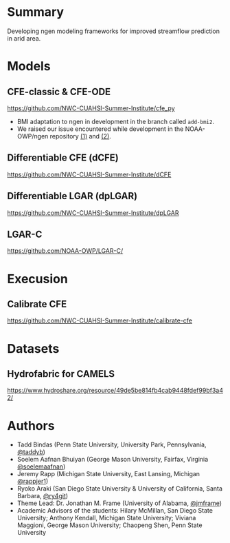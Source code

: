 # Summary
Developing ngen modeling frameworks for improved streamflow prediction in arid area. 

# Models
## CFE-classic & CFE-ODE
https://github.com/NWC-CUAHSI-Summer-Institute/cfe_py  
- BMI adaptation to ngen in development in the branch called `add-bmi2`.
- We raised our issue encountered while development in the NOAA-OWP/ngen repository [(1)](https://github.com/NOAA-OWP/ngen/issues/571) and [(2)](https://github.com/NOAA-OWP/ngen/issues/572). 

## Differentiable CFE (dCFE)
https://github.com/NWC-CUAHSI-Summer-Institute/dCFE

## Differentiable LGAR (dpLGAR)
https://github.com/NWC-CUAHSI-Summer-Institute/dpLGAR

## LGAR-C
https://github.com/NOAA-OWP/LGAR-C/

# Execusion 
## Calibrate CFE
https://github.com/NWC-CUAHSI-Summer-Institute/calibrate-cfe

# Datasets
## Hydrofabric for CAMELS
https://www.hydroshare.org/resource/49de5be814fb4cab9448fdef99bf3a42/

# Authors
- Tadd Bindas (Penn State University, University Park, Pennsylvania, [@taddyb](https://github.com/taddyb))
- Soelem Aafnan Bhuiyan (George Mason University, Fairfax, Virginia [@soelemaafnan](https://github.com/soelemaafnan))
- Jeremy Rapp (Michigan State University, East Lansing, Michigan [@rappjer1](https://github.com/rappjer1))
- Ryoko Araki (San Diego State University & University of California, Santa Barbara, [@ry4git](https://github.com/RY4GIT/))
- Theme Lead: Dr. Jonathan M. Frame (University of Alabama, [@jmframe](https://github.com/jmframe))
- Academic Advisors of the students: Hilary McMillan, San Diego State University; Anthony Kendall, Michigan State University; Viviana Maggioni, George Mason University; Chaopeng Shen, Penn State University
